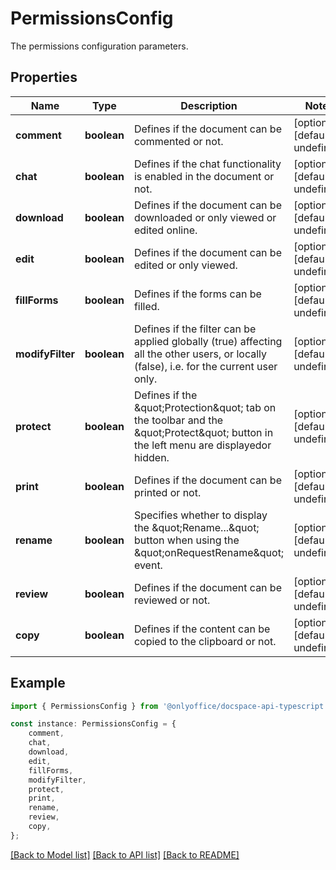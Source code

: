# PermissionsConfig

The permissions configuration parameters.

## Properties

Name | Type | Description | Notes
------------ | ------------- | ------------- | -------------
**comment** | **boolean** | Defines if the document can be commented or not. | [optional] [default to undefined]
**chat** | **boolean** | Defines if the chat functionality is enabled in the document or not. | [optional] [default to undefined]
**download** | **boolean** | Defines if the document can be downloaded or only viewed or edited online. | [optional] [default to undefined]
**edit** | **boolean** | Defines if the document can be edited or only viewed. | [optional] [default to undefined]
**fillForms** | **boolean** | Defines if the forms can be filled. | [optional] [default to undefined]
**modifyFilter** | **boolean** | Defines if the filter can be applied globally (true) affecting all the other users,  or locally (false), i.e. for the current user only. | [optional] [default to undefined]
**protect** | **boolean** | Defines if the \&quot;Protection\&quot; tab on the toolbar and the \&quot;Protect\&quot; button in the left menu are displayedor hidden. | [optional] [default to undefined]
**print** | **boolean** | Defines if the document can be printed or not. | [optional] [default to undefined]
**rename** | **boolean** | Specifies whether to display the \&quot;Rename...\&quot; button when using the \&quot;onRequestRename\&quot; event. | [optional] [default to undefined]
**review** | **boolean** | Defines if the document can be reviewed or not. | [optional] [default to undefined]
**copy** | **boolean** | Defines if the content can be copied to the clipboard or not. | [optional] [default to undefined]

## Example

```typescript
import { PermissionsConfig } from '@onlyoffice/docspace-api-typescript';

const instance: PermissionsConfig = {
    comment,
    chat,
    download,
    edit,
    fillForms,
    modifyFilter,
    protect,
    print,
    rename,
    review,
    copy,
};
```

[[Back to Model list]](../README.md#documentation-for-models) [[Back to API list]](../README.md#documentation-for-api-endpoints) [[Back to README]](../README.md)
